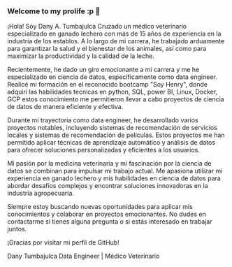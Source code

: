 ### Welcome to my prolife :p 👋

¡Hola! Soy Dany A. Tumbajulca Cruzado un médico veterinario especializado en ganado lechero con más de 15 años de experiencia en la industria de los establos. A lo largo de mi carrera, he trabajado arduamente para garantizar la salud y el bienestar de los animales, así como para maximizar la productividad y la calidad de la leche.

Recientemente, he dado un giro emocionante a mi carrera y me he especializado en ciencia de datos, específicamente como data engineer. Realicé mi formación en el reconocido bootcamp "Soy Henry", donde adquirí las habilidades tecnicas en python, SQL, power BI, Linux, Docker, GCP estos conocimiento me permitieron llevar a cabo proyectos de ciencia de datos de manera eficiente y efectiva.

Durante mi trayectoria como data engineer, he desarrollado varios proyectos notables, incluyendo sistemas de recomendación de servicios locales y sistemas de recomendación de películas. Estos proyectos me han permitido aplicar técnicas de aprendizaje automático y análisis de datos para ofrecer soluciones personalizadas y eficientes a los usuarios.

Mi pasión por la medicina veterinaria y mi fascinación por la ciencia de datos se combinan para impulsar mi trabajo actual. Me apasiona utilizar mi experiencia en ganado lechero y mis habilidades en ciencia de datos para abordar desafíos complejos y encontrar soluciones innovadoras en la industria agropecuaria.

Siempre estoy buscando nuevas oportunidades para aplicar mis conocimientos y colaborar en proyectos emocionantes. No dudes en contactarme si tienes alguna pregunta o si estás interesado en trabajar juntos.

¡Gracias por visitar mi perfil de GitHub!

Dany Tumbajulca
Data Engineer | Médico Veterinario 

<!--
**ovecats/ovecats** is a ✨ _special_ ✨ repository because its `README.md` (this file) appears on your GitHub profile.

Here are some ideas to get you started:







- 🔭 I’m currently working on ...
- 🌱 I’m currently learning ...
- 👯 I’m looking to collaborate on ...
- 🤔 I’m looking for help with ...
- 💬 Ask me about ...
- 📫 How to reach me: ...
- 😄 Pronouns: ...
- ⚡ Fun fact: ...
-->
